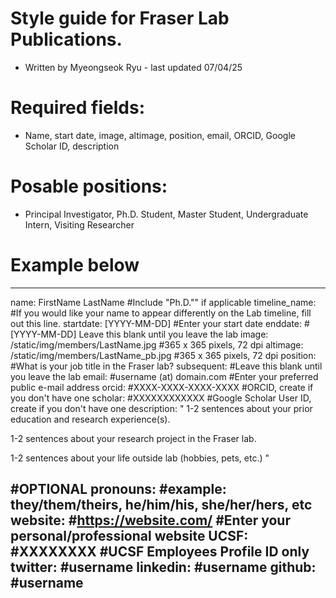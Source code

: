 # Style guide for Fraser Lab Publications.
- Written by Myeongseok Ryu - last updated 07/04/25

# Required fields:
- Name, start date, image, altimage, position, email, ORCID, Google Scholar ID, description

# Posable positions:
- Principal Investigator, Ph.D. Student, Master Student, Undergraduate Intern, Visiting Researcher 

# Example below
---
name: FirstName LastName #Include "Ph.D."" if applicable
timeline_name: #If you would like your name to appear differently on the Lab timeline, fill out this line.
startdate: [YYYY-MM-DD] #Enter your start date
enddate: #[YYYY-MM-DD] Leave this blank until you leave the lab
image: /static/img/members/LastName.jpg #365 x 365 pixels, 72 dpi
altimage: /static/img/members/LastName_pb.jpg #365 x 365 pixels, 72 dpi
position: #What is your job title in the Fraser lab?
subsequent: #Leave this blank until you leave the lab
email: #username (at) domain.com #Enter your preferred public e-mail address
orcid: #XXXX-XXXX-XXXX-XXXX #ORCID, create if you don't have one
scholar: #XXXXXXXXXXXX #Google Scholar User ID, create if you don't have one
description: "
1-2 sentences about your prior education and research experience(s).


1-2 sentences about your research project in the Fraser lab.


1-2 sentences about your life outside lab (hobbies, pets, etc.)
"

#OPTIONAL
pronouns: #example: they/them/theirs, he/him/his, she/her/hers, etc
website: #https://website.com/ #Enter your personal/professional website
UCSF: #XXXXXXXX #UCSF Employees Profile ID only
twitter: #username
linkedin: #username
github: #username
---
